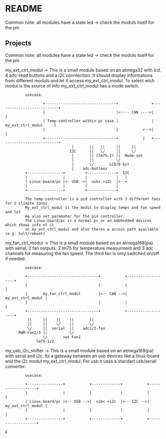 README
======

Common note: all modules have a state led -> check the moduls itself for the pin


Projects
--------

Common note: all modules have a state led -> check the moduls itself for the pin


my_ext_ctrl_modul -> This is a small module based on an atmega32 with lcd, 4 adc-read buttons and a i2c conntection. It should display informations from different moduls and let it access my_ext_ctrl_modul. To select wich modul is the source of info my_ext_ctrl_modul has a mode switch.

		     usecase:

                     +--------------------------------+               +---------------------------+
                     |                                |<---- CAN ---->|                           |
                     | Temp-controller within pc case |               |     my_ext_ctrl_modul     |
                     |                                |           +-->|                           |
                     +--------------------------------+           |   +---------------------------+
								  |       ||   ||     ||     ||
								 I2C      ||   \/     ||     \/
								  |       || (lm75-1) ||  Mode-swt
								  |       ||          \/
						          |       \/       LCD/8-bit
              					  |    adc-buttons
		     +----------------+         +-------------+  I2C
		     |                |         |             |   |
		     | Linux-board/pc |<- USB ->|  usb<->i2c  |<--+
		     |                |         |             |
 		     +----------------+         +-------------+

		     The temp-controller is a pid controller with 3 different fans for 2 climate zones.
		     My_ext_ctrl_modul is the modul to display temps and fan speed and let
		     me also set paramater for the pid controller.
		     The Linux-board/pc is a normal pc or an embbedded devices which shows info of it
		     on my_ext_ctrl_modul and also theres a access path available (e.g. halt/reboot)


my_fan_ctrl_modul -> This is a small module based on an atmega168(pa) with serial, 2 fan outputs, 2 lm75 for temperature measurment and 3 adc channels for measuring the fan speed. The third fan is only switched on/off if needed.

		     usecase:

		     +--------------------------------+           +-------------------+
             |                                |           |                   |
             |       my_fan_ctrl_modul        |<-- CAN -->| my_ext_ctrl_modul |
             |                                |           |                   |
             +--------------------------------+           +-------------------+
		      ||     ||    ||    ||       ||
		      ||     ||    \/    ||       \/
		      \/     ||  serial  ||    adc1/2-fan
		  PWM-Fan2/3 ||          \/
		             \/	      swt Fan1
		          lm75-1/2


my_usb_i2c_shifter -> This is a small module based on an atmega169(pa) with serial and i2c. Its a gateway between an usb devices like a linux-board and the i2c modul my_ext_ctrl_modul. For usb it uses a standart usb/serial converter.

		     usecase:

		     +----------------+           +-------------+           +-------------------+
		     |                |           |             |           |                   |
		     | Linux-board/pc |<-- USB -->|  usb<->i2c  |<-- I2C -->| my_ext_ctrl_modul |
		     |                |           |             |           |                   |
 		     +----------------+           +-------------+           +-------------------+

F
